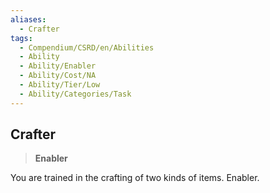 ```yaml
---
aliases:
  - Crafter
tags:
  - Compendium/CSRD/en/Abilities
  - Ability
  - Ability/Enabler
  - Ability/Cost/NA
  - Ability/Tier/Low
  - Ability/Categories/Task
---
```

  
    
## Crafter    
>**Enabler**  
    
You are trained in the crafting of two kinds of items. Enabler.